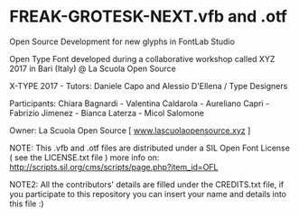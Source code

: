 # FREAK-GROTESK-NEXT.vfb and .otf 

Open Source Development for new glyphs in FontLab Studio 

Open Type Font developed during a collaborative workshop called XYZ 2017 in Bari (Italy) @ La Scuola Open Source  

X-TYPE 2017 - Tutors: Daniele Capo and Alessio D'Ellena / Type Designers

Participants: Chiara Bagnardi - Valentina Caldarola - Aureliano Capri - Fabrizio Jimenez - Bianca Laterza - Micol Salomone 

Owner: La Scuola Open Source [ www.lascuolaopensource.xyz ]

NOTE: This .vfb and .otf files are distributed under a SIL Open Font License ( see the LICENSE.txt file ) more info on: http://scripts.sil.org/cms/scripts/page.php?item_id=OFL

NOTE2: All the contributors' details are filled under the CREDITS.txt file, if you participate to this repository you can insert your name and details into this file :)
